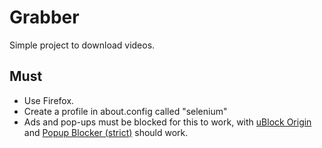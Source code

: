  # Grabber

 Simple project to download videos.

 ## Must

 - Use Firefox.
 - Create a profile in about.config called "selenium"
 - Ads and pop-ups must be blocked for this to work, with [uBlock Origin](https://addons.mozilla.org/en-US/firefox/addon/ublock-origin/) and [Popup Blocker (strict)](https://addons.mozilla.org/en-US/firefox/addon/popup-blocker/) should work.
